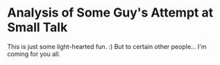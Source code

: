 # Analysis of Some Guy's Attempt at Small Talk

This is just some light-hearted fun. :) But to certain other people... I'm coming for you all.
